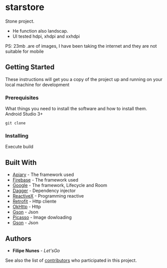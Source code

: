 # starstore
Stone project. 
- He function also landscap.
- UI tested hdpi, xhdpi and xxhdpi

PS: 23mb .are of images, I have been taking the internet and they are not suitable for mobile

## Getting Started

These instructions will get you a copy of the project up and running on your local machine for development

### Prerequisites

What things you need to install the software and how to install them.
Android Studio 3+

```
git clone
```

### Installing


Execute build


## Built With

* [Apiary](http://apiary.io/) - The framework used
* [Firebase](http://firebase.com/) - The framework used
* [Google](https://google.com) - The framework, Lifecycle and Room
* [Dagger](http://square.github.io/dagger/) - Dependency injector
* [ReactiveX](https://github.com/ReactiveX/) - Programming reactive
* [Retrofit](http://square.github.io/retrofit/) - Http cliente
* [OkHttp](http://square.github.io/okhttp/) - Http
* [Gson](https://github.com/google/gson/) - Json
* [Picasso](http://square.github.io/picasso/) - Image dowloading
* [Gson](https://github.com/google/gson) - Json


## Authors

* **Filipe Nunes** - *Let'sGo*

See also the list of [contributors](https://github.com/ksdrof500/starstore/contributors) who participated in this project.
